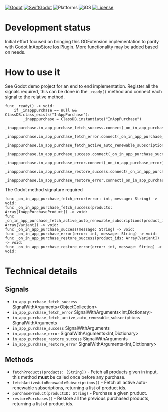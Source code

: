 [![Godot](https://img.shields.io/badge/Godot%20Engine-4.3-blue.svg)](https://github.com/godotengine/godot/)
[![SwiftGodot](https://img.shields.io/badge/SwiftGodot-main-blue.svg)](https://github.com/migueldeicaza/SwiftGodot/)
![Platforms](https://img.shields.io/badge/platforms-iOS-333333.svg?style=flat)
![iOS](https://img.shields.io/badge/iOS-17+-green.svg?style=flat)
[![License](https://img.shields.io/badge/license-MIT-lightgrey.svg?maxAge=2592000)](https://github.com/zt-pawer/SwiftGodotGameCenter/blob/main/LICENSE)

# Development status
Initial effort focused on bringing this GDExtension implementation to parity with [Godot InAppStore Ios Plugin](https://github.com/godot-sdk-integrations/godot-ios-plugins/tree/master/plugins/inappstore).
More functionality may be added based on needs.

# How to use it
See Godot demo project for an end to end implementation.
Register all the signals required, this can be done in the ``_ready()`` method and connect each signal to the relative method.

```
func _ready() -> void:
	if _inapppurchase == null && ClassDB.class_exists("InAppPurchase"):
		_inapppurchase = ClassDB.instantiate("InAppPurchase")
		_inapppurchase.in_app_purchase_fetch_success.connect(_on_in_app_purchase_fetch_success)
		_inapppurchase.in_app_purchase_fetch_error.connect(_on_in_app_purchase_fetch_error)
		_inapppurchase.in_app_purchase_fetch_active_auto_renewable_subscriptions.connect(_on_in_app_purchase_fetch_active_auto_renewable_subscriptions)
		_inapppurchase.in_app_purchase_success.connect(_on_in_app_purchase_success)
		_inapppurchase.in_app_purchase_error.connect(_on_in_app_purchase_error)
		_inapppurchase.in_app_purchase_restore_success.connect(_on_in_app_purchase_restore_success)
		_inapppurchase.in_app_purchase_restore_error.connect(_on_in_app_purchase_restore_error)
```

The Godot method signature required

```
func _on_in_app_purchase_fetch_error(error: int, message: String) -> void:
func _on_in_app_purchase_fetch_success(products: Array[InAppPurchaseProduct]) -> void:
func _on_in_app_purchase_fetch_active_auto_renewable_subscriptions(product_ids: Array[Variant]) -> void:
func _on_in_app_purchase_success(message: String) -> void:
func _on_in_app_purchase_error(error: int, message: String) -> void:
func _on_in_app_purchase_restore_success(product_ids: Array[Variant]) -> void:
func _on_in_app_purchase_restore_error(error: int, message: String) -> void:
```

# Technical details

## Signals
- `in_app_purchase_fetch_success` SignalWithArguments<ObjectCollection<InAppPurchaseProduct>>
- `in_app_purchase_fetch_error` SignalWithArguments<Int,Dictionary>
- `in_app_purchase_fetch_active_auto_renewable_subscriptions` SignalWithArguments<GArray>
- `in_app_purchase_success` SignalWithArguments<String>
- `in_app_purchase_error` SignalWithArguments<Int,Dictionary>
- `in_app_purchase_restore_success` SignalWithArguments<GArray>
- `in_app_purchase_restore_error` SignalWithArguments<Int,Dictionary>

## Methods

- `fetchProducts(products: [String])` - Fetch all products given in input, this method **must** be called once before any purchase.
- `fetchActiveAutoRenewableSubscriptions()` - Fetch all active auto-renewable subscriptions, returning a list of product ids.
- `purchaseProduct(productID: String)` - Purchase a given pruduct.
- `restorePurchases()` - Restore all the previous purchased products, returning a list of product ids.
